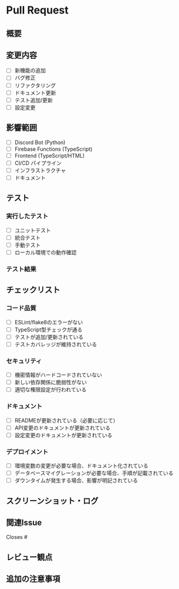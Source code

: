 # Pull Request

## 概要
<!-- この変更の概要を簡潔に説明してください -->

## 変更内容
<!-- 何を変更したかを詳しく説明してください -->

- [ ] 新機能の追加
- [ ] バグ修正
- [ ] リファクタリング
- [ ] ドキュメント更新
- [ ] テスト追加/更新
- [ ] 設定変更

## 影響範囲
<!-- この変更が影響する範囲を選択してください -->

- [ ] Discord Bot (Python)
- [ ] Firebase Functions (TypeScript)
- [ ] Frontend (TypeScript/HTML)
- [ ] CI/CD パイプライン
- [ ] インフラストラクチャ
- [ ] ドキュメント

## テスト
<!-- テストについて記載してください -->

### 実行したテスト
- [ ] ユニットテスト
- [ ] 統合テスト
- [ ] 手動テスト
- [ ] ローカル環境での動作確認

### テスト結果
<!-- テスト結果を記載してください -->

## チェックリスト
<!-- マージ前に以下を確認してください -->

### コード品質
- [ ] ESLint/flake8のエラーがない
- [ ] TypeScript型チェックが通る
- [ ] テストが追加/更新されている
- [ ] テストカバレッジが維持されている

### セキュリティ
- [ ] 機密情報がハードコードされていない
- [ ] 新しい依存関係に脆弱性がない
- [ ] 適切な権限設定が行われている

### ドキュメント
- [ ] READMEが更新されている（必要に応じて）
- [ ] API変更のドキュメントが更新されている
- [ ] 設定変更のドキュメントが更新されている

### デプロイメント
- [ ] 環境変数の変更が必要な場合、ドキュメント化されている
- [ ] データベースマイグレーションが必要な場合、手順が記載されている
- [ ] ダウンタイムが発生する場合、影響が明記されている

## スクリーンショット・ログ
<!-- UIの変更がある場合はスクリーンショットを、ログ出力の変更がある場合はサンプルログを貼り付けてください -->

## 関連Issue
<!-- 関連するIssueがある場合はリンクしてください -->
Closes #<!-- Issue番号 -->

## レビュー観点
<!-- レビュアーに特に確認してほしい点があれば記載してください -->

## 追加の注意事項
<!-- その他、レビュアーやマージ後に注意すべき点があれば記載してください -->